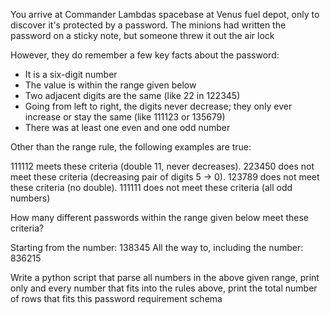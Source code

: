 You arrive at Commander Lambdas spacebase at Venus fuel depot, only to discover it's protected by a password. The minions had written the password on a sticky note, but someone threw it out the air lock 

However, they do remember a few key facts about the password:

- It is a six-digit number
- The value is within the range given below
- Two adjacent digits are the same (like 22 in 122345)
- Going from left to right, the digits never decrease; they only ever increase or stay the same (like 111123 or 135679)
- There was at least one even and one odd number

Other than the range rule, the following examples are true:

111112 meets these criteria (double 11, never decreases).
223450 does not meet these criteria (decreasing pair of digits 5 -> 0).
123789 does not meet these criteria (no double).
111111 does not meet these criteria (all odd numbers)

How many different passwords within the range given below meet these criteria?

Starting from the number: 138345
All the way to, including the number: 836215

Write a python script that parse all numbers in the above given range, print only and  every number that fits into the rules above, print the total number of rows that fits this password requirement schema

